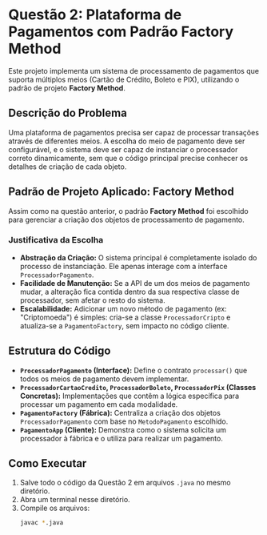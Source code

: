# Questão 2: Plataforma de Pagamentos com Padrão Factory Method

Este projeto implementa um sistema de processamento de pagamentos que suporta múltiplos meios (Cartão de Crédito, Boleto e PIX), utilizando o padrão de projeto **Factory Method**.

## Descrição do Problema

Uma plataforma de pagamentos precisa ser capaz de processar transações através de diferentes meios. A escolha do meio de pagamento deve ser configurável, e o sistema deve ser capaz de instanciar o processador correto dinamicamente, sem que o código principal precise conhecer os detalhes de criação de cada objeto.

## Padrão de Projeto Aplicado: Factory Method

Assim como na questão anterior, o padrão **Factory Method** foi escolhido para gerenciar a criação dos objetos de processamento de pagamento.

### Justificativa da Escolha

- **Abstração da Criação:** O sistema principal é completamente isolado do processo de instanciação. Ele apenas interage com a interface `ProcessadorPagamento`.
- **Facilidade de Manutenção:** Se a API de um dos meios de pagamento mudar, a alteração fica contida dentro da sua respectiva classe de processador, sem afetar o resto do sistema.
- **Escalabilidade:** Adicionar um novo método de pagamento (ex: "Criptomoeda") é simples: cria-se a classe `ProcessadorCripto` e atualiza-se a `PagamentoFactory`, sem impacto no código cliente.

## Estrutura do Código

- **`ProcessadorPagamento` (Interface):** Define o contrato `processar()` que todos os meios de pagamento devem implementar.
- **`ProcessadorCartaoCredito`, `ProcessadorBoleto`, `ProcessadorPix` (Classes Concretas):** Implementações que contêm a lógica específica para processar um pagamento em cada modalidade.
- **`PagamentoFactory` (Fábrica):** Centraliza a criação dos objetos `ProcessadorPagamento` com base no `MetodoPagamento` escolhido.
- **`PagamentoApp` (Cliente):** Demonstra como o sistema solicita um processador à fábrica e o utiliza para realizar um pagamento.

## Como Executar

1. Salve todo o código da Questão 2 em arquivos `.java` no mesmo diretório.
2. Abra um terminal nesse diretório.
3. Compile os arquivos:
   ```sh
   javac *.java
